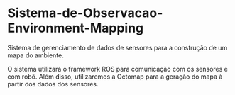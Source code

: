 # Sistema-de-Observacao-Environment-Mapping
Sistema de gerenciamento de dados de sensores para a construção de um mapa do ambiente.

O sistema utilizará o framework ROS para comunicação com os sensores e com robô.
Além disso, utilizaremos a Octomap para a geração do mapa à partir dos dados dos sensores.
